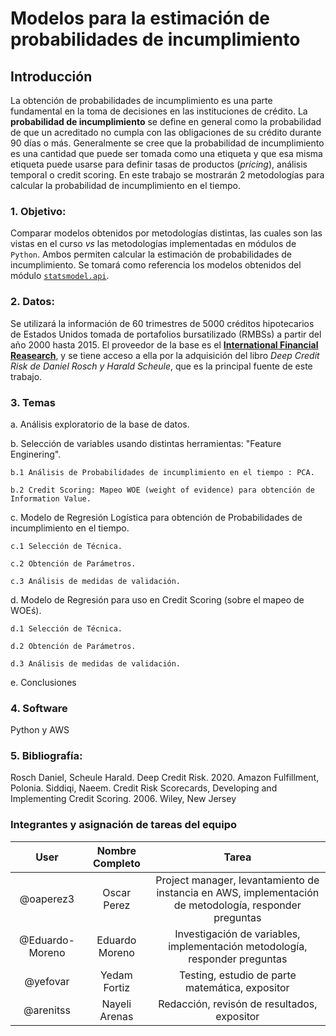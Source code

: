 # Modelos para la estimación de probabilidades de incumplimiento

## Introducción

La obtención de probabilidades de incumplimiento es una parte fundamental en la toma de decisiones en las instituciones de crédito. La **probabilidad de incumplimiento** se define en general como la probabilidad de que un acreditado no cumpla con las obligaciones de su crédito durante 90 días o más. Generalmente se cree que la probabilidad de incumplimiento es una cantidad que puede ser tomada como una etiqueta y que esa misma etiqueta puede usarse para definir tasas de productos (*pricing*), análisis temporal o credit scoring. En este trabajo se mostrarán 2 metodologías para calcular la probabilidad de incumplimiento en el tiempo.

### 1. Objetivo:

Comparar modelos obtenidos por metodologías distintas, las cuales son las vistas en el curso *vs* las metodologías implementadas en módulos de `Python`. Ambos permiten calcular la estimación de probabilidades de incumplimiento. Se tomará como referencia los modelos obtenidos 
del módulo [`statsmodel.api`](https://www.statsmodels.org/stable/examples/notebooks/generated/glm_formula.html).

### 2. Datos:

Se utilizará la información de 60 trimestres de 5000 créditos hipotecarios de Estados Unidos tomada de portafolios bursatilizado (RMBSs) a partir del año 2000 hasta 2015. El proveedor de la base es el [**International Financial Reasearch**](http://www.internationalfinancialresearch.org/), y se tiene acceso a ella por la adquisición del libro *Deep Credit Risk de Daniel Rosch y Harald Scheule*, que es la principal fuente de este trabajo.


### 3. Temas

a. Análisis exploratorio de la base de datos.

b. Selección de variables usando distintas herramientas: "Feature Enginering".
	
	b.1 Análisis de Probabilidades de incumplimiento en el tiempo : PCA.
	
	b.2 Credit Scoring: Mapeo WOE (weight of evidence) para obtención de Information Value.
	
c. Modelo de Regresión Logística para obtención de Probabilidades de incumplimiento en el tiempo.
	
	c.1 Selección de Técnica.
	
	c.2 Obtención de Parámetros.
	
	c.3 Análisis de medidas de validación.
	
d. Modelo de Regresión para uso en Credit Scoring (sobre el mapeo de WOEś).
	
	d.1 Selección de Técnica.
	
	d.2 Obtención de Parámetros.
	
	d.3 Análisis de medidas de validación.
	
e. Conclusiones

### 4. Software
Python y AWS

### 5. Bibliografía:
Rosch Daniel, Scheule Harald. Deep Credit Risk. 2020. Amazon Fulfillment, Polonia.
Siddiqi, Naeem. Credit Risk Scorecards, Developing and Implementing Credit Scoring. 2006. Wiley, New Jersey 

### Integrantes y asignación de tareas del equipo

|User | Nombre Completo| Tarea |
|:---:|:---:|:---:|
|@oaperez3|Oscar Perez|Project manager, levantamiento de instancia en AWS, implementación de metodología, responder preguntas
|@Eduardo-Moreno|Eduardo Moreno|Investigación de variables, implementación metodología, responder preguntas
|@yefovar|Yedam Fortiz|Testing, estudio de parte matemática, expositor
|@arenitss|Nayeli Arenas|Redacción, revisón de resultados, expositor


